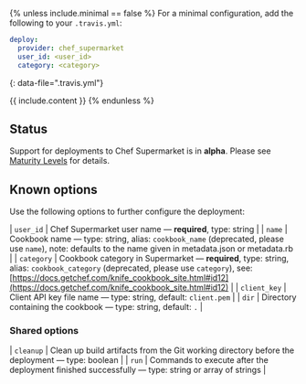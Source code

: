 {% unless include.minimal == false %}
For a minimal configuration, add the following to your `.travis.yml`:

```yaml
deploy:
  provider: chef_supermarket
  user_id: <user_id>
  category: <category>
```
{: data-file=".travis.yml"}



{{ include.content }}
{% endunless %}

## Status

Support for deployments to Chef Supermarket is in **alpha**. Please see [Maturity Levels](/user/deployment-v2#maturity-levels) for details.
## Known options

Use the following options to further configure the deployment:

| `user_id` | Chef Supermarket user name &mdash; **required**, type: string |
| `name` | Cookbook name &mdash; type: string, alias: `cookbook_name` (deprecated, please use `name`), note: defaults to the name given in metadata.json or metadata.rb |
| `category` | Cookbook category in Supermarket &mdash; **required**, type: string, alias: `cookbook_category` (deprecated, please use `category`), see: [https://docs.getchef.com/knife_cookbook_site.html#id12](https://docs.getchef.com/knife_cookbook_site.html#id12) |
| `client_key` | Client API key file name &mdash; type: string, default: `client.pem` |
| `dir` | Directory containing the cookbook &mdash; type: string, default: `.` |

### Shared options

| `cleanup` | Clean up build artifacts from the Git working directory before the deployment &mdash; type: boolean |
| `run` | Commands to execute after the deployment finished successfully &mdash; type: string or array of strings |

